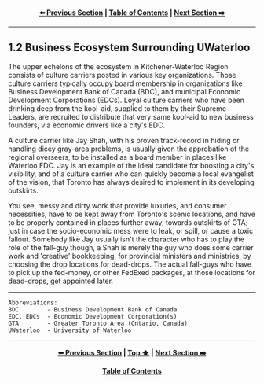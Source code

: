 <div align="center">
  
  **[:arrow_left: Previous Section][Prev] | [Table of Contents][TOC] | [Next Section :arrow_right:][Next]**
  
  [Prev]: ./01-01.md
  [Next]: ./02-00.md
  [TOC]: ./README.md#table-of-contents
  
</div>

---

## 1.2 Business Ecosystem Surrounding UWaterloo

The upper echelons of the ecosystem in Kitchener-Waterloo Region consists of culture carriers posted in various key organizations. Those culture carriers typically occupy board membership in organizations like Business Development Bank of Canada (BDC), and municipal Economic Development Corporations (EDCs). Loyal culture carriers who have been drinking deep from the kool-aid, supplied to them by their Supreme Leaders, are recruited to distribute that very same kool-aid to new business founders, via economic drivers like a city's EDC. 

A culture carrier like Jay Shah, with his proven track-record in hiding or handling dicey gray-area problems, is usually given the approbation of the regional overseers, to be installed as a board member in places like Waterloo EDC. Jay is an example of the ideal candidate for boosting a city's visibility, and of a culture carrier who can quickly become a local evangelist of the vision, that Toronto has always desired to implement in its developing outskirts. 

You see, messy and dirty work that provide luxuries, and consumer necessities, have to be kept away from Toronto's scenic locations, and have to be properly contained in places further away, towards outskirts of GTA; just in case the socio-economic mess were to leak, or spill, or cause a toxic fallout. Somebody like Jay usually isn't the character who has to play the role of the fall-guy though, a Shah is merely the guy who does some carrier work and 'creative' bookkeeping, for provincial ministers and ministries, by choosing the drop locations for dead-drops. The actual fall-guys who have to pick up the fed-money, or other FedExed packages, at those locations for dead-drops, get appointed later.  

---

```
Abbreviations:
BDC        - Business Development Bank of Canada
EDC, EDCs  - Economic Development Corporation(s) 
GTA        - Greater Toronto Area (Ontario, Canada)
UWaterloo  - University of Waterloo

```

---
<div align="center">
  
  **[:arrow_left: Previous Section][Prev] | [Top :arrow_up:][Top] | [Next Section :arrow_right:][Next]** 
  
  **[Table of Contents][TOC]**

  [Prev]: ./01-01.md
  [Top]: ./01-02.md#12-business-ecosystem-surrounding-uwaterloo
  [Next]: ./02-00.md
  [TOC]: ./README.md#table-of-contents
  
</div>